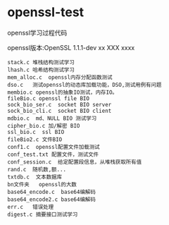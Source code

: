 # openssl-test
openssl学习过程代码

openssl版本:OpenSSL 1.1.1-dev  xx XXX xxxx

	stack.c 堆栈结构测试学习
	lhash.c	哈希结构测试学习
	mem_alloc.c  openssl内存分配函数测试
	dso.c	测试openssl的动态库加载功能，DSO,测试用例有问题
	membio.c openssl的抽象IO测试，内存IO。
	fileBio.c openssl file BIO
	sock_bio_ser.c	socket BIO server
	sock_bio_cli.c	socket BIO client
	mdbio.c	 md、NULL BIO 测试学习
	cipher_bio.c 加/解密 BIO
	ssl_bio.c  ssl BIO
	fileBio2.c 文件BIO
	conf1.c	 openssl配置文件加载测试
	conf_test.txt 配置文件，测试文件
	conf_session.c  给定配置段信息，从堆栈获取所有值
	rand.c 	随机数,额...
	txtdb.c  文本数据库
	bn文件夹   openssl的大数
	base64_encode.c  base64编解码
	base64_encode2.c base64编解码
	err.c   错误处理
	digest.c 摘要接口测试学习
